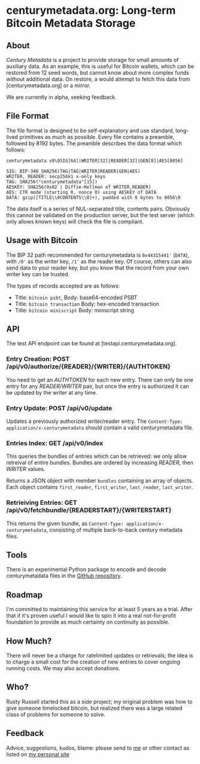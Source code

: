 # centurymetadata.org: Long-term Bitcoin Metadata Storage

## About

_Century Metadata_ is a project to provide storage for small amounts
of auxiliary data.  As an example, this is useful for Bitcoin wallets,
which can be restored from 12 seed words, but cannot know about more
complex funds without additional data.  On restore, a would attempt to
fetch this data from [centurymetadata.org] or a mirror.

We are currently in alpha, seeking feedback.

## File Format

The file format is designed to be self-explanatory and use standard,
long-lived primitives as much as possible.  Every file contains a
preamble, followed by 8192 bytes.  The preamble describes the data
format which follows:

    centurymetadata v0\0SIG[64]|WRITER[32]|READER[32]|GEN[8]|AES[8056]

    SIG: BIP-340 SHA256(TAG|TAG|WRITER|READER|GEN|AES)
    WRITER, READER: secp256k1 x-only keys
    TAG: SHA256("centurymetadata"[15])
    AESKEY: SHA256(0x02 | Diffie-Hellman of WRITER,READER)
    AES: CTR mode (starting 0, nonce 0) using AESKEY of DATA
    DATA: gzip([TITLE\\0CONTENTS\\0]+), padded with 0 bytes to 8056\0

The data itself is a series of NUL-separated title, contents pairs.
Obviously this cannot be validated on the production server, but the
test server (which only allows known keys) will check the file is
compliant.


## Usage with Bitcoin


The BIP 32 path recommended for centurymetadata is `0x44315441'`
(`DATA`), with `/0'` as the writer key, `/1'` as the reader key.  Of
course, others can also send data to your reader key, but you know
that the record from your own writer key can be trusted.


The types of records accepted are as follows:

* Title: `bitcoin psbt`, Body: base64-encoded PSBT
* Title: `bitcoin transaction` Body: hex-encoded transaction
* Title: `bitcoin miniscript` Body: miniscript string

## API

The test API endpoint can be found at [testapi.centurymetadata.org].

### Entry Creation: POST /api/v0/authorize/{READER}/{WRITER}/{AUTHTOKEN}

You need to get an *AUTHTOKEN* for each new entry.  There can only be
one entry for any *READER*/*WRITER* pair, but once the entry is
authorized it can be updated by the writer at any time.


### Entry Update: POST /api/v0/update

Updates a previously authorized writer/reader entry.  The
`Content-Type: application/x-centurymetadata` should contain a valid
centurymetadata file.


### Entries Index: GET /api/v0/index

This queries the bundles of entries which can be retrieved: we only
allow retreival of entire bundles.  Bundles are ordered by increasing
*READER*, then *WRITER* values.

Returns a JSON object with member `bundles` containing an
array of objects.  Each object contains `first_reader`,
`first_writer`, `last_reader`, `last_writer`.

### Retrieiving Entries: GET /api/v0/fetchbundle/{READERSTART}/{WRITERSTART}

This returns the given bundle, as `Content-Type:
application/x-centurymetadata`, consisting of multiple back-to-back
century metadata files.

## Tools

There is an experimental Python package to encode and decode
centurymetadata files in the [GitHub repository](https://github.com/rustyrussell/centurymetadata).

## Roadmap

I'm committed to maintaining this service for at least 5 years
as a trial.  After that if it's proven useful I would like to
spin it into a real not-for-profit foundation to provide as much
certainty on continuity as possible.

## How Much?

There will never be a charge for ratelimited updates or retrievals;
the idea is to charge a small cost for the creation of new entries to
cover ongoing running costs.  We may also accept donations.

## Who?

Rusty Russell started this as a side project; my original problem was
how to give someone timelocked bitcoin, but realized there was a large
related class of problems for someone to solve.

## Feedback

Advice, suggestions, kudos, blame: please send to
[me](mailto:rusty@rustcorp.com.au) or other contact as listed on 
[my personal site](https://rusty.ozlabs.org)
